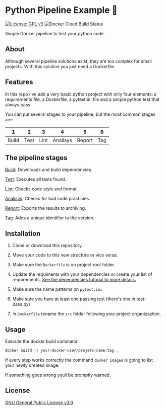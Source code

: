 # Python Pipeline Example 🐍

[![License: GPL v3](https://img.shields.io/badge/License-GPLv3-blue.svg)](https://www.gnu.org/licenses/gpl-3.0)
![Docker Cloud Build Status](https://img.shields.io/docker/cloud/build/edumco/python-pipeline-example)

Simple Docker pipeline to test your python code.

## About

Although several pipeline solutions exist, they are too complex for small projects. With this solution you just need a Dockerfile.

## Features

In this repo i've add a very basic python project with only four elements: a requirements file, a Dockerfile, a pytest.ini file and a simple python test that always pass.

You can put several stages to your pipeline, but the most common stages are:

| 1     | 2    | 3    | 4        | 5      | 6   |
| ----- | ---- | ---- | -------- | ------ | --- |
| Build | Test | Lint | Analisys | Report | Tag |

## The pipeline stages

[Build](pipeline/dependencies.md): Downloads and build dependencies.

[Test](pipeline/tests.md): Executes all tests found.

[Lint](pipeline/lint.md): Checks code style and format.

[Analisys](pipeline/static-analisys.md): Checks for bad code practicies.

[Report](pipeline/reports.md): Exports the results to archiving.

[Tag](pipeline/tagging.md): Adds a unique identifier to the version.

## Installation

1. Clone or download this repository.

2. Move your code to this new structure or vice versa.

3. Make sure the `Dockerfile` is on project root folder.

4. Update the requiments with your dependencies or create your list of requirements. [See the dependencies tutorial to more details.](pipeline/dependencies.md)

5. Make sure the name patterns on `pytest.ini`

6. Make sure you have at least one passing test (there's one in test-pass.py)

7. In `Dockerfile` rename the `src` folder following your project organizaziton.

## Usage

Execute the docker build command

```bash
docker build -t your-docker-user/projetc-name:tag .
```

If every step works correctly the command `docker images` is going to list your newly created image.

If something goes wrong youll be promptly warned.

## License

[GNU General Public License v3.0](LICENSE)
